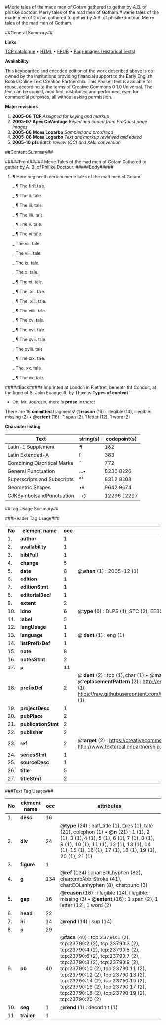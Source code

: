 #Merie tales of the made men of Gotam gathered to gether by A.B. of phisike doctour. Merry tales of the mad men of Gotham.#
Merie tales of the made men of Gotam gathered to gether by A.B. of phisike doctour.
Merry tales of the mad men of Gotham.

##General Summary##

**Links**

[TCP catalogue](http://www.ota.ox.ac.uk/tcp/)  • 
[HTML](http://tei.it.ox.ac.uk/tcp/Texts-HTML/free/A00/A00179.html)  • 
[EPUB](http://tei.it.ox.ac.uk/tcp/Texts-EPUB/free/A00/A00179.epub) • 
[Page images (Historical Texts)](https://data.historicaltexts.jisc.ac.uk/view?pubId=eebo-20191373e&pageId=eebo-20191373e-23790-1)

**Availability**

This keyboarded and encoded edition of the
	       work described above is co-owned by the institutions
	       providing financial support to the Early English Books
	       Online Text Creation Partnership. This Phase I text is
	       available for reuse, according to the terms of Creative
	       Commons 0 1.0 Universal. The text can be copied,
	       modified, distributed and performed, even for
	       commercial purposes, all without asking permission.

**Major revisions**

1. __2005-06__ __TCP__ *Assigned for keying and markup*
1. __2005-07__ __Apex CoVantage__ *Keyed and coded from ProQuest page images*
1. __2005-08__ __Mona Logarbo__ *Sampled and proofread*
1. __2005-08__ __Mona Logarbo__ *Text and markup reviewed and edited*
1. __2005-10__ __pfs__ *Batch review (QC) and XML conversion*

##Content Summary##

#####Front#####
Merie Tales of the mad men of Gotam.Gathered to gether by A. B. of Phiſike Doctour.
#####Body#####

1. ¶ Here beginneth certain merie tales of the mad men of Gotam.

    _ ¶ The firſt tale.

    _ ¶ The ii. tale.

    _ ¶ The iii. tale.

    _ ¶ The iiii. tale.

    _ ¶ The v. tale.

    _ ¶ The vi tale.

    _ The vii. tale.

    _ The viii. tale.

    _ The ix. tale.

    _ The x. tale.

    _ ¶ The xi. tale.

    _ ¶ The. xii. tale.

    _ ¶ The. xiii. tale.

    _ ¶ The xiiii. tale.

    _ ¶ The xv. tale.

    _ ¶ The xvi. tale.

    _ ¶ The xvii. tale.

    _ The xviii. tale.

    _ ¶ The xix. tale.

    _ The. xx. tale.

    _ ¶ The xxi tale.

#####Back#####
Imprinted at London in Fletſtret, beneath thf Conduit, at the ſigne of S. John Euangeliſt, by Thomas
**Types of content**

  * Oh, Mr. Jourdain, there is **prose** in there!

There are 16 **ommitted** fragments! 
 @__reason__ (16) : illegible (14), illegible: missing (2)  •  @__extent__ (16) : 1 span (2), 1 letter (12), 1 word (2)

**Character listing**


|Text|string(s)|codepoint(s)|
|---|---|---|
|Latin-1 Supplement|¶|182|
|Latin Extended-A|ſ|383|
|Combining             Diacritical Marks|̄|772|
|General Punctuation|…•|8230 8226|
|Superscripts             and Subscripts|⁸⁴|8312 8308|
|Geometric Shapes|▪◊|9642 9674|
|CJKSymbolsandPunctuation|〈〉|12296 12297|

##Tag Usage Summary##

###Header Tag Usage###

|No|element name|occ|attributes|
|---|---|---|---|
|1.|__author__|1||
|2.|__availability__|1||
|3.|__biblFull__|1||
|4.|__change__|5||
|5.|__date__|8| @__when__ (1) : 2005-12 (1)|
|6.|__edition__|1||
|7.|__editionStmt__|1||
|8.|__editorialDecl__|1||
|9.|__extent__|2||
|10.|__idno__|6| @__type__ (6) : DLPS (1), STC (2), EEBO-CITATION (1), OCLC (1), VID (1)|
|11.|__label__|5||
|12.|__langUsage__|1||
|13.|__language__|1| @__ident__ (1) : eng (1)|
|14.|__listPrefixDef__|1||
|15.|__note__|8||
|16.|__notesStmt__|2||
|17.|__p__|11||
|18.|__prefixDef__|2| @__ident__ (2) : tcp (1), char (1)  •  @__matchPattern__ (2) : ([0-9\-]+):([0-9IVX]+) (1), (.+) (1)  •  @__replacementPattern__ (2) : http://eebo.chadwyck.com/downloadtiff?vid=$1&page=$2 (1), https://raw.githubusercontent.com/textcreationpartnership/Texts/master/tcpchars.xml#$1 (1)|
|19.|__projectDesc__|1||
|20.|__pubPlace__|2||
|21.|__publicationStmt__|2||
|22.|__publisher__|2||
|23.|__ref__|2| @__target__ (2) : https://creativecommons.org/publicdomain/zero/1.0/ (1), http://www.textcreationpartnership.org/docs/. (1)|
|24.|__seriesStmt__|1||
|25.|__sourceDesc__|1||
|26.|__title__|5||
|27.|__titleStmt__|2||


###Text Tag Usage###

|No|element name|occ|attributes|
|---|---|---|---|
|1.|__desc__|16||
|2.|__div__|24| @__type__ (24) : half_title (1), tales (1), tale (21), colophon (1)  •  @__n__ (21) : 1 (1), 2 (1), 3 (1), 4 (1), 5 (1), 6 (1), 7 (1), 8 (1), 9 (1), 10 (1), 11 (1), 12 (1), 13 (1), 14 (1), 15 (1), 16 (1), 17 (1), 18 (1), 19 (1), 20 (1), 21 (1)|
|3.|__figure__|1||
|4.|__g__|134| @__ref__ (134) : char:EOLhyphen (82), char:cmbAbbrStroke (41), char:EOLunhyphen (8), char:punc (3)|
|5.|__gap__|16| @__reason__ (16) : illegible (14), illegible: missing (2)  •  @__extent__ (16) : 1 span (2), 1 letter (12), 1 word (2)|
|6.|__head__|22||
|7.|__hi__|14| @__rend__ (14) : sup (14)|
|8.|__p__|29||
|9.|__pb__|40| @__facs__ (40) : tcp:23790:1 (2), tcp:23790:2 (2), tcp:23790:3 (2), tcp:23790:4 (2), tcp:23790:5 (2), tcp:23790:6 (2), tcp:23790:7 (2), tcp:23790:8 (2), tcp:23790:9 (2), tcp:23790:10 (2), tcp:23790:11 (2), tcp:23790:12 (2), tcp:23790:13 (2), tcp:23790:14 (2), tcp:23790:15 (2), tcp:23790:16 (2), tcp:23790:17 (2), tcp:23790:18 (2), tcp:23790:19 (2), tcp:23790:20 (2)|
|10.|__seg__|1| @__rend__ (1) : decorInit (1)|
|11.|__trailer__|1||
